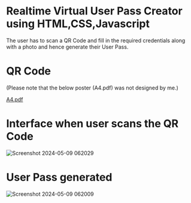 # Realtime Virtual User Pass Creator using HTML,CSS,Javascript

The user has to scan a QR Code and fill in the required credentials along with a photo and hence generate their User Pass.

# QR Code

(Please note that the below poster (A4.pdf) was not designed by me.)

[A4.pdf](https://github.com/athul-2003/QR-2/files/15256319/A4.pdf)


# Interface when user scans the QR Code

![Screenshot 2024-05-09 062029](https://github.com/athul-2003/QR-2/assets/128019369/7c6f4d2a-5373-4219-adde-ee0eb22605e5)


# User Pass generated

![Screenshot 2024-05-09 062009](https://github.com/athul-2003/QR-2/assets/128019369/dbf7bce2-df8d-48d9-bb06-f8659132e495)


